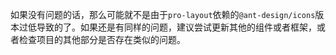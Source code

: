 如果没有问题的话，那么可能就不是由于`pro-layout`依赖的`@ant-design/icons`版本过低导致的了。如果还是有同样的问题，建议尝试更新其他的组件或者框架，或者检查项目的其他部分是否存在类似的问题。
